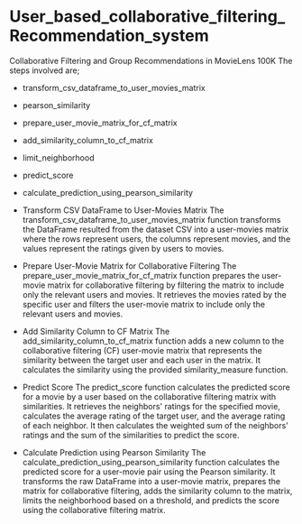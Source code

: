 # User_based_collaborative_filtering_Recommendation_system
Collaborative Filtering and Group Recommendations in MovieLens 100K
The steps involved are;
- transform_csv_dataframe_to_user_movies_matrix
 - pearson_similarity
 - prepare_user_movie_matrix_for_cf_matrix
 - add_similarity_column_to_cf_matrix
 - limit_neighborhood
 - predict_score
 - calculate_prediction_using_pearson_similarity

- Transform CSV DataFrame to User-Movies Matrix
The transform_csv_dataframe_to_user_movies_matrix function transforms the DataFrame resulted from the dataset CSV into a user-movies matrix where the rows represent users, the columns represent movies, and the values represent the ratings given by users to movies.

- Prepare User-Movie Matrix for Collaborative Filtering
The prepare_user_movie_matrix_for_cf_matrix function prepares the user-movie matrix for collaborative filtering by filtering the matrix to include only the relevant users and movies. It retrieves the movies rated by the specific user and filters the user-movie matrix to include only the relevant users and movies.

- Add Similarity Column to CF Matrix
The add_similarity_column_to_cf_matrix function adds a new column to the collaborative filtering (CF) user-movie matrix that represents the similarity between the target user and each user in the matrix. It calculates the similarity using the provided similarity_measure function.

- Predict Score
The predict_score function calculates the predicted score for a movie by a user based on the collaborative filtering matrix with similarities. It retrieves the neighbors' ratings for the specified movie, calculates the average rating of the target user, and the average rating of each neighbor. It then calculates the weighted sum of the neighbors' ratings and the sum of the similarities to predict the score.

- Calculate Prediction using Pearson Similarity
The calculate_prediction_using_pearson_similarity function calculates the predicted score for a user-movie pair using the Pearson similarity. It transforms the raw DataFrame into a user-movie matrix, prepares the matrix for collaborative filtering, adds the similarity column to the matrix, limits the neighborhood based on a threshold, and predicts the score using the collaborative filtering matrix.
